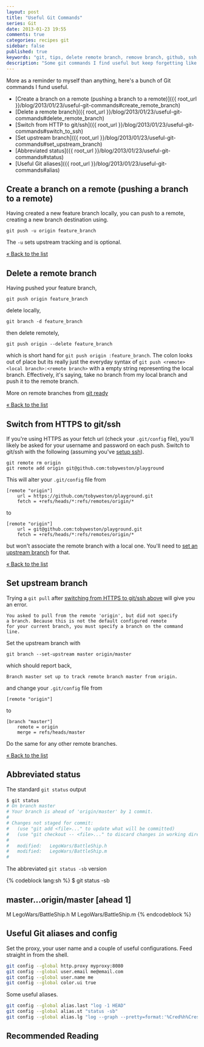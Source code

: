 ```yaml
---
layout: post
title: "Useful Git Commands"
series: Git
date: 2013-01-23 19:55
comments: true
categories: recipes git
sidebar: false
published: true
keywords: "git, tips, delete remote branch, remove branch, github, ssh, https"
description: "Some git commands I find useful but keep forgetting like removing a remote branch."
---
```


<a id="top"></a>More as a reminder to myself than anything, here's a bunch of Git commands I fund useful.

 - [Create a branch on a remote (pushing a branch to a remote)]({{ root_url }}/blog/2013/01/23/useful-git-commands#create_remote_branch)
 - [Delete a remote branch]({{ root_url }}/blog/2013/01/23/useful-git-commands#delete_remote_branch)
 - [Switch from HTTP to git/ssh]({{ root_url }}/blog/2013/01/23/useful-git-commands#switch_to_ssh)
 - [Set upstream branch]({{ root_url }}/blog/2013/01/23/useful-git-commands#set_upstream_branch)
 - [Abbreviated status]({{ root_url }}/blog/2013/01/23/useful-git-commands#status)
 - [Useful Git aliases]({{ root_url }}/blog/2013/01/23/useful-git-commands#alias)


<!-- more -->

## <a id="create_remote_branch"></a>Create a branch on a remote (pushing a branch to a remote)

Having created a new feature branch locally, you can push to a remote, creating a new branch destination using.

    git push -u origin feature_branch

The `-u` sets upstream tracking and is optional.

[« Back to the list](#top)


## <a id="delete_remote_branch"></a>Delete a remote branch

Having pushed your feature branch,

    git push origin feature_branch

delete locally,

    git branch -d feature_branch

then delete remotely,

    git push origin --delete feature_branch

which is short hand for `git push origin :feature_branch`. The colon looks out of place but its really just the everyday syntax of `git push <remote> <local branch>:<remote branch>` with a empty string representing the local branch. Effectively, it's saying, take no branch from my local branch and push it to the remote branch.



More on remote branches from [git ready](http://gitready.com/beginner/2009/02/02/push-and-delete-branches.html)

[« Back to the list](#top)



## <a id="switch_to_ssh"></a>Switch from HTTPS to git/ssh

If you're using HTTPS as your fetch url (check your `.git/config` file), you'll likely be asked for your username and password on each push. Switch to git/ssh with the following (assuming you've [setup ssh](https://help.github.com/articles/generating-ssh-keys)).

    git remote rm origin
    git remote add origin git@github.com:tobyweston/playground


This will alter your `.git/config` file from

    [remote "origin"]
        url = https://github.com/tobyweston/playground.git
        fetch = +refs/heads/*:refs/remotes/origin/*

to

    [remote "origin"]
        url = git@github.com:tobyweston/playground.git
        fetch = +refs/heads/*:refs/remotes/origin/*

but won't associate the remote branch with a local one. You'll need to [set an upstream branch](#set_upstream_branch) for that.

[« Back to the list](#top)


## <a id="set_upstream_branch"></a>Set upstream branch

Trying a `git pull` after [switching from HTTPS to git/ssh above](#switch_to_ssh) will give you an error.

    You asked to pull from the remote 'origin', but did not specify
    a branch. Because this is not the default configured remote
    for your current branch, you must specify a branch on the command line.

Set the upstream branch with

    git branch --set-upstream master origin/master

which should report back,

    Branch master set up to track remote branch master from origin.

and change your `.git/config` file from

    [remote "origin"]

to

    [branch "master"]
        remote = origin
        merge = refs/heads/master


Do the same for any other remote branches.

[« Back to the list](#top)


## <a id="status"></a>Abbreviated status

The standard `git status` output

``` sh
$ git status
# On branch master
# Your branch is ahead of 'origin/master' by 1 commit.
#
# Changes not staged for commit:
#   (use "git add <file>..." to update what will be committed)
#   (use "git checkout -- <file>..." to discard changes in working directory)
#
#	modified:   LegoWars/BattleShip.h
#	modified:   LegoWars/BattleShip.m
#
```
The abbreviated `git status -sb` version

{% codeblock lang:sh %}
$ git status -sb
## master...origin/master [ahead 1]
 M LegoWars/BattleShip.h
 M LegoWars/BattleShip.m
{% endcodeblock %}


## <a id="alias"></a>Useful Git aliases and config

Set the proxy, your user name and a couple of useful configurations. Feed straight in from the shell.

``` sh
git config --global http.proxy myproxy:8080
git config --global user.email me@email.com
git config --global user.name me
git config --global color.ui true
```

Some useful aliases.

``` sh
git config --global alias.last "log -1 HEAD"
git config --global alias.st "status -sb"
git config --global alias.lg "log --graph --pretty=format:'%Cred%h%Creset -%C(yellow)%d%Creset %s %Cgreen(%cr) %C(bold blue)<%an>%Creset abbrev-commit --date=relative"
```


## Recommended Reading

<div>
    <script type="text/javascript">
    function trackOutboundLink(link, category, action) {

        try {
            _gaq.push(['_trackEvent', category , action]);
        } catch(err){}

        setTimeout(function() {
            document.location.href = link.href;
        }, 100);
    }
    </script>
</div>

<a href="http://www.amazon.co.uk/gp/product/1934356727/ref=as_li_ss_il?ie=UTF8&camp=1634&creative=19450&creativeASIN=1934356727&linkCode=as2&tag=baddotrobot-21" onClick="trackOutboundLink(this, 'Outbound Links', 'amazon.com'); return false;">{% img right http://ecx.images-amazon.com/images/I/41iwlU4g9yL._SL160_.jpg 'Pragmatic Guide to Git (Pragmatic Programmers)' %}</a>
<a href="http://www.amazon.co.uk/gp/product/1934356158/ref=as_li_ss_tl?ie=UTF8&camp=1634&creative=19450&creativeASIN=1934356158&linkCode=as2&tag=baddotrobot-21" onClick="trackOutboundLink(this, 'Outbound Links', 'amazon.com'); return false;">{% img right http://ecx.images-amazon.com/images/I/519CeNsejdL._SL160_.jpg 'Pragmatic Version Control Using Git' %}</a>

 * <a href="http://www.amazon.co.uk/gp/product/1934356727/ref=as_li_ss_tl?ie=UTF8&camp=1634&creative=19450&creativeASIN=1934356727&linkCode=as2&tag=baddotrobot-21" onClick="trackOutboundLink(this, 'Outbound Links', 'amazon.com'); return false;">Pragmatic Guide to Git (Pragmatic Programmers)</a>, Travis Swicegood
 * <a href="http://www.amazon.co.uk/gp/product/1934356158/ref=as_li_ss_tl?ie=UTF8&camp=1634&creative=19450&creativeASIN=1934356158&linkCode=as2&tag=baddotrobot-21" onClick="trackOutboundLink(this, 'Outbound Links', 'amazon.com'); return false;">Pragmatic Version Control Using Git: 1 (Pragmatic Starter Kit)</a>, Travis Swicegood
 * <a href="http://www.amazon.co.uk/gp/product/1430218339/ref=as_li_ss_tl?ie=UTF8&camp=1634&creative=19450&creativeASIN=1430218339&linkCode=as2&tag=baddotrobot-21" onClick="trackOutboundLink(this, 'Outbound Links', 'amazon.com'); return false;">Pro Git (Expert's Voice in Software Development)</a>, Scott Chacon

